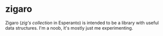 # zigaro
Zigaro (_zig's collection_ in Esperanto) is intended to be a library with useful data structures. I'm a noob, it's mostly just me experimenting.
